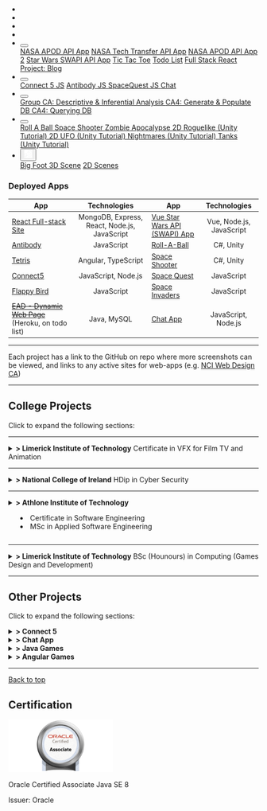 <head>
	<link rel="shortcut icon" type="image/x-icon" href="images\favicon.ico">
	<link rel="stylesheet" type="text/css" href="style.css">
	<link
		rel="stylesheet"
		href="https://cdnjs.cloudflare.com/ajax/libs/font-awesome/6.5.1/css/all.min.css"
		integrity="sha512-DTOQO9RWCH3ppGqcWaEA1BIZOC6xxalwEsw9c2QQeAIftl+Vegovlnee1c9QX4TctnWMn13TZye+giMm8e2LwA=="
		crossorigin="anonymous"
		referrerpolicy="no-referrer"
		/>
</head>
<div>
      <nav>
        <ul>
          <li>
            <a href="https://joeaoregan.github.io/">
              <i class="fa-solid fa-house" title="GitHub Pages Home"></i>
            </a>
          </li>
          <li>
            <a href="https://github.com/joeaoregan/joeaoregan.github.io">
              <i class="fa-solid fa-code" title="This Project GitHub Repo"></i>
            </a>
          </li>
          <li>
            <a href="https://github.com/joeaoregan">
              <i class="fa-brands fa-github" title="GitHub Profile"></i>
            </a>
          </li>
          <li>
            <a href="https://www.linkedin.com/in/joeaoregan/">
              <i class="fa-brands fa-linkedin" title="LinkedIn Profile"></i>
            </a>
          </li>
          <li>
            <div class="dropdown">
              <button class="dropbtn">
                <i class="fa-brands fa-react" title="React Projects"></i>
              </button>
              <div class="dropdown-content">
                <a
                  href="https://joeaoregan.github.io/react-vite-nasa-apod-api-app/"
                  >NASA APOD API App</a
                >
                <a
                  href="https://joeaoregan.github.io/react-nasa-techtransfer-api-app/"
                  >NASA Tech Transfer API App</a
                >
                <a href="https://joeaoregan.github.io/react-apod-api-app/"
                  >NASA APOD API App 2</a
                >
                <a href="https://joeaoregan.github.io/react-swapi-app/"
                  >Star Wars SWAPI API App</a
                >
                <a href="https://joeaoregan.github.io/react-tic-tac-toe/"
                  >Tic Tac Toe</a
                >
                <a href="https://joeaoregan.github.io/react-todo-list/"
                  >Todo List</a
                >
                <a href="https://jor-react-full-stack-site.onrender.com/"
                  >Full Stack React Project: Blog</a
                >
              </div>
            </div>
          </li>
          <li>
            <div class="dropdown">
              <button class="dropbtn">
                <i class="fa-brands fa-node-js" title="Node.js"></i>
              </button>
              <div class="dropdown-content">
                <a href="https://jor-connect5.onrender.com">Connect 5 JS</a>
                <a href="https://antibody-js.onrender.com">Antibody JS </a>
                <a href="https://spacequest.onrender.com/">SpaceQuest JS </a>
                <a href="https://jor-chat.onrender.com/">Chat </a>
              </div>
            </div>
          </li>
          <li>
            <div class="dropdown">
              <button class="dropbtn">
                <i class="fa-brands fa-r-project" title="R Programming"></i>
              </button>
              <div class="dropdown-content">
                <a href="https://joeaoregan.github.io/2022_DAIE_GCA_JOR/">
                  Group CA: Descriptive & Inferential Analysis
                </a>
                <a href="https://joeaoregan.github.io/2022_DAIE_CA4_JOR1">
                  CA4: Generate & Populate DB
                </a>
                <a href="https://joeaoregan.github.io/2022_DAIE_CA4_JOR1/query">
                  CA4: Querying DB
                </a>
              </div>
            </div>
          </li>
          <li>
            <div class="dropdown">
              <button class="dropbtn">
                <i class="fa-brands fa-unity" title="Unity Projects"></i>
              </button>
              <div class="dropdown-content">
                <a href="https://joeaoregan.github.io/LIT-Yr4-Unity-RollABall"
                  >Roll A Ball
                </a>
                <a href="https://joeaoregan.github.io/LIT-Yr4-Unity-SpaceShooter"
                  >Space Shooter
                </a>
                <a
                  href="https://joeaoregan.github.io/LIT-Yr4-DigitalGameEngines"
                  >Zombie Apocalypse
                </a>
                <a
                  href="https://joeaoregan.github.io/unity-games/Unity/2d-roguelike.html"
                  >2D Roguelike (Unity Tutorial)
                </a>
                <a
                  href="https://joeaoregan.github.io/unity-games/Unity/2d-ufo.html"
                  >2D UFO (Unity Tutorial)
                </a>
                <a
                  href="https://joeaoregan.github.io/unity-games/Unity/nightmares.html"
                  >Nightmares (Unity Tutorial)
                </a>
                <a
                  href="https://joeaoregan.github.io/unity-games/Unity/tanks-original.html"
                  >Tanks (Unity Tutorial)
                </a>
              </div>
            </div>
          </li>
          <li>
            <div class="dropdown">
              <button class="dropbtn">
                <img
                  src="./images/processing.svg"
                  alt="Processing Logo"
                  width="16px"
                  height="16px"
                  title="Processing"
                />
              </button>
              <div class="dropdown-content">
                <a href="https://joeaoregan.github.io/LIT-Yr3-Graphics/"
                  >Big Foot 3D Scene</a
                >
                <a href="https://joeaoregan.github.io/LIT-Yr3-Graphics/2d/"
                  >2D Scenes</a
                >
              </div>
            </div>
          </li>
        </ul>
      </nav>

</div>

### Deployed Apps

| App                                                                                     |                 Technologies                 | App                                                                               |       Technologies       |
| --------------------------------------------------------------------------------------- | :------------------------------------------: | --------------------------------------------------------------------------------- | :----------------------: |
| [React Full-stack Site](https://jor-react-full-stack-site.onrender.com)                 | MongoDB, Express, React, Node.js, JavaScript | [Vue Star Wars API (SWAPI) App](https://vuejs-frontenddemo.onrender.com)          | Vue, Node.js, JavaScript |
| [Antibody](https://antibody-js.onrender.com/)                                           |                  JavaScript                  | [Roll-A-Ball](https://jor-unity.onrender.com/Unity/roll-a-ball-modified.html)     |        C#, Unity         |
| [Tetris](https://tetris-js.onrender.com/)                                               |             Angular, TypeScript              | [Space Shooter](https://jor-unity.onrender.com/Unity/space-shooter-extended.html) |        C#, Unity         |
| [Connect5](https://jor-connect5.onrender.com/)                                          |             JavaScript, Node.js              | [Space Quest](https://spacequest.onrender.com)                                    |        JavaScript        |
| [Flappy Bird](https://jor-games.onrender.com/flappybird.html)                           |                  JavaScript                  | [Space Invaders](https://jor-games.onrender.com/spaceinvaders.html)               |        JavaScript        |
| ~~[EAD - Dynamic Web Page](https://lit-yr2-ead.herokuapp.com/)~~ (Heroku, on todo list) |                 Java, MySQL                  | [Chat App](https://jor-chat.onrender.com/)                                        |   JavaScript, Node.js    |

---

<p class="note">Each project has a link to the GitHub on repo where more screenshots can be viewed, and links to any active sites for web-apps (e.g. <a href="https://jor-games.onrender.com/">NCI Web Design CA</a>)</p>

---

## College Projects

<p class="note">Click to expand the following sections:</p>

---

<details closed><summary><b>> Limerick Institute of Technology</b> Certificate in VFX for Film TV and Animation</summary>

<h3>Limerick Institute of Technology (2021)</h3>
<h4>Certificate in VFX for Film TV and Animation</h4>

<div class="box">
	<h4>1989 Batmobile - 3D Model + Render</h4>
	<div>
		<div class="list text">
			<h5>3D Content Creation CA (2021)</h5>
			<div>
				3D Model of the <a href="https://youtu.be/HjV5gyn1hJY" target="_blank">1989 Batmobile</a> using Maya, Susbstance Painter, Adobe After Effects and Adobe Media Encoder.
			</div>
			<div>
				<h5>Technologies Used</h5>
				<div class="list">
					<ul>
						<li>Maya</li>
						<li>Substance Painter</li>
						<li>Adobe After Effects</li>
						<li>Adobe Media Encoder</li>
					</ul>			
				</div>
			</div>
			<h5>Links</h5>
			<ul>
				<li><a href="https://studentlit-my.sharepoint.com/personal/k00203642_student_lit_ie/_layouts/15/onedrive.aspx?id=%2Fpersonal%2Fk00203642%5Fstudent%5Flit%5Fie%2FDocuments%2FExports%2FFBX%2F20210411%201989%20Batmobile%20%2D%20VFX%20%2D%203D%20Content%20Creation%20%2D%20Embed%20Media%2Efbx&parent=%2Fpersonal%2Fk00203642%5Fstudent%5Flit%5Fie%2FDocuments%2FExports%2FFBX" target="_blank">Batmobile 3D Model</a></li>
				<li><a href="https://youtu.be/HjV5gyn1hJY" target="_blank">YouTube: Batmobile Render</a></li>
				<li><a href="https://youtu.be/NVCV6gof2U0" target="_blank">YouTube: Batmobile Playblast: Wireframe on shaded, Unsmoothed</a></li>
				<li><a href="https://youtu.be/sc-yudE6I9c" target="_blank">YouTube: Batmobile Playblast Smoothed</a></li>
			</ul>
		</div>
		<div class="image">
			<div class="vert">
				<iframe src="https://www.youtube.com/embed/HjV5gyn1hJY?playlist=HjV5gyn1hJY&autoplay=1&loop=1" frameborder="0" allow="accelerometer; autoplay; encrypted-media; gyroscope; picture-in-picture; loop;" allowfullscreen></iframe>
			</div>			
			<div class="image image-two">
				<div class="vert">
					<iframe src="https://www.youtube.com/embed/NVCV6gof2U0?playlist=NVCV6gof2U0&autoplay=1&loop=1" frameborder="0" allow="accelerometer; autoplay; encrypted-media; gyroscope; picture-in-picture; loop;" allowfullscreen></iframe>
				</div>
			</div>
		</div>
	</div>
</div>
</details>

---

<details closed><summary><b>> National College of Ireland</b> HDip in Cyber Security</summary>

<h3>National College of Ireland (2019/2020)</h3>
<h4>HDip in Cyber Security</h4>

<div class="box">
	<h4>J.I.M. Games - Group Project - Dynamic Webpage</h4>
	<div>
		<div class="list text">
			<h5>Web Design Group Project (2019)</h5>
			<div>
				Group project with HTML5 Canvas Games and audio, embedded Google Map, local storage to store form data and scores, Deployment to Render (Previously Gear Host). Games include 
				<a href="https://jor-games.onrender.com/antibody.html" target="_blank">Antibody</a>, 
				<a href="https://jor-games.onrender.com/flappybird.html" target="_blank">Flappy Bird</a>, 
				<a href="https://jor-games.onrender.com/spaceinvaders.html" target="_blank">Space Invaders</a>, and 
				<a href="https://jor-games.onrender.com/connect5.html" target="_blank">Connect 5</a> (Online Multiplayer). Responsive design and mobile features, including game controller for Antibody game.
			</div>
			<div>
				<h5>Technologies Used</h5>
				<div class="list">
					<ul>
						<li>HTML</li>
						<li>CSS</li>
						<li>JavaScript</li>
						<li>jQuery</li>
						<li>JSON</li>
					</ul>			
				</div>
				<div class="list">
					<ul>
						<li>Node JS</li>
						<li>HTML5 Games</li>
						<li>Google Map Integration</li>
						<li>Popups</li>
						<li>iframe</li>
					</ul>			
				</div>
			</div>
			<h5>Links</h5>
			<ul>
				<li><a href="https://jor-games.onrender.com/" target="_blank">Render (Previously Heroku) (Slightly different version with Node JS)</a></li>
				<li><a href="https://github.com/joeaoregan/NCI-WebDesign-CA" target="_blank">Repo</a></li>
				<li><a href="http://www.jimgames.site" target="_blank">BROKEN: J.I.M. Games Site (www.jimgames.site)</a></li>
			</ul>
		</div>
		<div class="image">
			<img src="https://raw.githubusercontent.com/joeaoregan/NCI-WebDesign-CA/master/screenshots/1home.jpg"/>
		</div>
	</div>
</div>

<div class="box">
	<h4>Problem Based Learning Group Project (Java)</h4>
	<div>
		<div class="list text">
			<h5>Software Development (2019)</h5>
			<div>
				Lottery application, generating random numbers, and basing output on numbers matched. Group Problem Based Learning Project for Software Development module of HDip in Science in Computing (Cyber Security)
			</div>
			<div>
				<h5>Technologies Used</h5>
				<div class="list">
					<ul>
						<li>Java</li>
					</ul>			
				</div>
				<div class="list">
					<ul>
						<li>JOptionPane</li>
					</ul>			
				</div>
			</div>
			<h5>Links</h5>
			<ul>
				<li><a href="https://github.com/joeaoregan/NCI-SoftwareDevelopment-PBL-Project" target="_blank">Repo</a></li>
				<li><a href="https://github.com/joeaoregan/NCI-SoftwareDevelopment-PBL-Project/releases/download/1.0/NCI-SoftwareDevelopment-LotteryApp.jar" download>Download: Runnable JAR file (5.6 KB)</a></li>
			</ul>
		</div>
		<div class="image">
			<img src="https://raw.githubusercontent.com/joeaoregan/NCI-SoftwareDevelopment-PBL-Project/master/Screenshots/LotteryApp4.png"/>
		</div>
	</div>
</div>

<a href="#links">Back to top</a>

</details>

---

<details closed><summary><b>> Athlone Institute of Technology</b>
<ul><li>Certificate in Software Engineering</li><li>MSc in Applied Software Engineering</li></ul></summary>

<h3>Athlone Institute of Technology (2018)</h3>
<h4>Certificate in Software Engineering</h4>

<div class="box">
	<h4>JR Boating - Group Project - Dynamic Webpage</h4>
	<div>
		<div class="list text">
			<h5>Group Project (2018)</h5>
			<div>
				Team project dynamic webpage with connected database
			</div>
			<div>
				<h5>Technologies Used</h5>
				<div class="list">
					<ul>
						<li>Java</li>
						<li>MySQL</li>
						<li>HTML5</li>
						<li>CSS</li>
						<li>JUnit</li>
					</ul>			
				</div>
				<div class="list">
					<ul>
						<li>JDBC</li>
						<li>Java Server Faces (JSF)</li>
						<li>Prime Faces</li>
						<li>Agile</li>
						<li>Scrum</li>
					</ul>			
				</div>
			</div>
			<h5>Links</h5>
			<ul>
				<li><a href="https://github.com/joeaoregan/AIT-CSE-TeamProject-JRBoating" target="_blank">Repo</a></li>
			</ul>
		</div>
		<div class="image">
			<img src="https://raw.githubusercontent.com/joeaoregan/AIT-CSE-TeamProject-JRBoating/master/Screenshots/register.jpg"/>
		</div>
	</div>
</div>

<a href="#links">Back to top</a>

</details>

---

<details closed><summary><b>> Limerick Institute of Technology</b> BSc (Hounours) in Computing (Games Design and Development)</summary>

<h3>Limerick Institute of Technology (2015/2018)</h3>
<h4>Games Design and Development</h4>

<details closed><summary><b>Year 4</b></summary>

<div class="box">
	<h4>Jor_Net: Networked Games Library</h4>
	<div>
		<div class="list text">
			<h5>Project (2018)</h5>
			<div>
				Cross-platform networked games library with communication between Windows and Linux. Code base compiles in both C and C++. Cross-platform 2D multiplayer platform test game that worked on both Windows and Linux systems. Application acts as both server and client.
			</div>
			<div>
				<h5>Technologies Used</h5>
				<div class="list">
					<ul>
						<li>WebSocket’s</li>
						<li>TCP</li>
						<li>UDP</li>
						<li>C</li>
						<li>C++</li>
					</ul>			
				</div>
				<div class="list">
					<ul>
						<li>Cross-platform development</li>
						<li>Windows</li>
						<li>Linux</li>
						<li>SDL2</li>
						<li>Client / Server</li>
					</ul>			
				</div>
			</div>
			<h5>Links</h5>
			<ul>
				<li><a href="https://youtu.be/okzvO2SbCCY" target="_blank">YouTube: Client and Server running in Virtual Box</a></li>
				<li><a href="https://github.com/joeaoregan/LIT-Yr4-Project-NetworkGamesLibrary" target="_blank">Repo</a></li>
			</ul>
		</div>
		<div class="image">
			<div class="vert">
				<iframe src="https://www.youtube.com/embed/5F_BFmn_ySE" frameborder="0" allow="accelerometer; autoplay; encrypted-media; gyroscope; picture-in-picture" allowfullscreen></iframe>
			</div>
		</div>
	</div>
</div>

<div class="box">
	<h4>Space Quest (Cross-Platform C++ Game)</h4>
	<div>
		<div class="list text">
			<h5>Platform Digital Game Development (2018)</h5>
			<div>
				Cross-platform C++ game for Android, Windows, Linux, and MacOS. Google Analytics tracks and analyses events and reward progress through games on Android Devices creating Leaderboards and Unlockable Achievements. Deployed game to Beta on Google Play.
			</div>
			<div>
				<h5>Technologies Used</h5>
				<div class="list">
					<ul>
						<li>C++</li>
						<li>Google Analytics</li>
						<li>Google Play Games</li>
						<li>Android Studio</li>
						<li>Windows</li>
					</ul>			
				</div>
				<div class="list">
					<ul>
						<li>Linux</li>
						<li>MacOS</li>
						<li>Cocos2d-x</li>
						<li>Cross-Platform Development</li>
						<li>SDK Box</li>
					</ul>			
				</div>
			</div>
			<h5>Links</h5>
			<ul>
				<li><b>Play Online: </b><a href="https://spacequest.onrender.com" target="_blank">JavaScript Web App</a></li>
				<li><b>Repos: </b><a href="https://github.com/joeaoregan/LIT-Yr4-PlatformGameDevelopment" target="_blank">Original</a>, 
				<a href="https://github.com/joeaoregan/LIT-SpaceQuestJS" target="_blank">JavaScript Version</a></li>
			</ul>
		</div>
		<div class="image">
			<iframe src="https://www.youtube.com/embed/TVLTJW5FwQs" frameborder="0" allow="accelerometer; autoplay; encrypted-media; gyroscope; picture-in-picture" allowfullscreen></iframe>
		</div>
	</div>
</div>

<div class="box">
	<h4>Zombie Apocalypse (Unity Game)</h4>
	<div>
		<div class="list text">
			<h5>Digital Game Engines (2017)</h5>
			<div>
				3D Unity Game with Virtual Reality app for third level.
			</div>
			<div>
				<h5>Technologies Used</h5>
				<div class="list">
					<ul>
						<li>C#</li>
						<li>Unity</li>
						<li>Virtual Reality</li>
						<li>Game Engines</li>
					</ul>			
				</div>
				<div class="list">
					<ul>
						<li>3D Graphics</li>
						<li>3D Audio (Spatial Sound)</li>
						<li>Animation</li>
						<li>Oculus Rift</li>
					</ul>			
				</div>
			</div>
			<h5>Links</h5>
			<ul>
				<li>YouTube: <a href="https://www.youtube.com/watch?v=V1eb564VPUw" target="_blank">Game Walkthrough</a>, 
				<a href="https://www.youtube.com/watch?v=IDp3Z8KcD6o" target="_blank">Game Outtakes</a></li>
				<li>Download: <a href="https://github.com/joeaoregan/LIT-Yr4-DigitalGameEngines/releases/download/SubmittedVersion/20180104.Zombie.Apocalypse.Final.Submitted.Version.rar" download>Zombie Apocalypse Exe</a> (316 MB), 
				<a href="https://github.com/joeaoregan/LIT-Yr4-DigitalGameEngines/releases/download/SubmittedVersion/Zombie.Apocalypse.-.Level.3.VR.Incompleted.rar" download>Download: VR Level 3 Release</a> (149 MB)</li>
				<li><a href="https://github.com/joeaoregan/LIT-Yr4-DigitalGameEngines" target="_blank">Repo</a></li>				
			</ul>
		</div>
		<div class="image">
			<iframe src="https://www.youtube.com/embed/V1eb564VPUw" frameborder="0" autohide="1" allowfullscreen></iframe>
		</div>
	</div>
</div>

<div class="box">
	<h4>Unity Game Tutorials and Assignments</h4>
	<div>
		<div class="list text">
			<h5>Digital Game Engines (2017)</h5>
			<div>
				2D and 3D Unity tutorials and assignments for Digital Game Engines module. See links to playable HTML5 games below.
			</div>
			<div>
				<h5>Technologies Used</h5>
				<div class="list">
					<ul>
						<li>C#</li>
						<li>Unity</li>
					</ul>			
				</div>
				<div class="list">
					<ul>
						<li>Game Engines</li>
						<li>3D Graphics</li>
					</ul>			
				</div>
			</div>
			<h5>Links</h5>
			<ul>
				<li>Play Online: 
					<a href="https://jor-unity.onrender.com/Unity/roll-a-ball-modified.html" target="_blank">Roll-A-Ball (Modified)</a>, 
					<a href="https://jor-unity.onrender.com/Unity/space-shooter-extended.html" target="_blank">Space Shooter (Extended)</a>, 
					<a href="https://jor-unity.onrender.com/Unity/tanks-original.html" target="_blank">3D Tanks</a>, 
					<a href="https://jor-unity.onrender.com/Unity/nightmares.html" target="_blank">3D Nightmares</a>, 			
					<a href="https://jor-unity.onrender.com/Unity/2d-ufo.htm" target="_blank">2D UFO</a>, 
					<a href="https://jor-unity.onrender.com/Unity/2d-roguelike.html" target="_blank">2D Rogue (like)</a>
				</li>				
			</ul>
		</div>
		<div class="image">
			<img src="https://raw.githubusercontent.com/joeaoregan/LIT-Yr4-Unity-SpaceShooter/master/Screenshots/SpaceShooterHTML5.jpg" title="Space Shooter - Unity Game" />
		</div>
	</div>
</div>

<div class="box">
	<h4>Networked Hangman</h4>
	<div>
		<div class="list text">
			<h5>Networked Games (2017)</h5>
			<div>
				Group assignment for 4th year Networked Games module. Hangman networked game using TCP, UDP, fork(), select(), and asynchronous communication.
			</div>
			<div>
				<h5>Technologies Used</h5>
				<div class="list">
					<ul>
						<li>C</li>
						<li>TCP</li>
						<li>UDP</li>
					</ul>			
				</div>
				<div class="list">
					<ul>
						<li>Socket Programming</li>
						<li>Linux</li>
						<li>client/Server</li>
					</ul>			
				</div>
			</div>
			<h5>Links</h5>
			<ul>
				<li><a href="https://github.com/joeaoregan/LIT-Yr4-NetworkGames" target="_blank">Repo</a></li>
			</ul>
		</div>
		<div class="image">
			<img src="https://raw.githubusercontent.com/joeaoregan/Yr4-NetworkGames-Hangman/master/Screenshots/5HangmanSelectTCP.png"/>
		</div>
	</div>
</div>

<div class="box">
	<h4>Bullet Physics / Open GL Scene</h4>
	<div>
		<div class="list text">
			<h5>Game Physics (2017)</h5>
			<div>
				Scene demonstrating the use of game physics using the Bullet physics engine, OpenGL (3D graphics), and SDL (audio only)
			</div>
			<div>
				<h5>Technologies Used</h5>
				<div class="list">
					<ul>
						<li>C++</li>
						<li>Bullet Physics</li>
					</ul>			
				</div>
				<div class="list">
					<ul>
						<li>OpenGL</li>
						<li>SDL2</li>
					</ul>			
				</div>
			</div>
			<h5>Links</h5>
			<ul>
				<li>YouTube: <a href="https://youtu.be/apLz-i1GBNI" target="_blank">Scene 1</a>, 
				<a href="https://youtu.be/EJVCr7RJ0kY" target="_blank">Scene 2</a></li>
				<li><a href="https://github.com/joeaoregan/LIT-Yr4-GamePhysics" target="_blank">Repo</a></li>
			</ul>
		</div>
		<div class="image">
			<iframe src="https://www.youtube.com/embed/apLz-i1GBNI" frameborder="0" autohide="1" allowfullscreen></iframe>
		</div>
	</div>
</div>

<a href="#links">Back to top</a>

---

</details>
<details closed><summary><b>Year 3</b></summary>

<div class="box">
	<h4>Antibody (C++/Python/JavaScript Game)</h4>
	<div>
		<div class="list text">
			<h5>Group Project (2017)</h5>
			<div>
				Antibody is a 2D side scrolling game create using C++ and the SDL2 library working as an agile team.
			</div>
			<div>
				<h5>Technologies Used</h5>
				<div class="list">
					<ul>
						<li>C++</li>
						<li>Simple DirectMedia Layer (SDL2)</li>
						<li>Git</li>
					</ul>			
				</div>
				<div class="list">
					<ul>
						<li>Guitar Pro</li>
						<li>Agile Development</li>
						<li>Object Oriented</li>
					</ul>			
				</div>
			</div>
			<h5>Links</h5>
			<ul>
				<li>Play Online: <a href="https://antibody-js.onrender.com/" target="_blank">Antibody JS Web App</a></li>
				<li>Repos: <a href="https://github.com/joeaoregan/LIT-Yr3-Project-Antibody/tree/master/AntibodyV2-GamesFleadhEntry" target="_blank">Games Fleadh Entry</a>, 
				<a href="https://github.com/joeaoregan/AntibodyJS" target="_blank">JavaScript</a></li>
			</ul>
		</div>
		<div class="image">
			<iframe src="https://www.youtube.com/embed/8be9dtb0gHE" frameborder="0" allow="accelerometer; autoplay; encrypted-media; gyroscope; picture-in-picture" allowfullscreen></iframe>
		</div>
	</div>
</div>

<div class="box">
	<h4>Alien Attack (C++, SDL2)</h4>
	<div>
		<div class="list text">
			<h5>Advanced Digital Game Programming (2017)</h5>
			<div>
				Continuous Assessment game for Advanced Digital Game Programming Module of Year 3. Modified Alien Attack game from 
				<a href="https://www.packtpub.com/game-development/sdl-game-development" target="_blank">SDL Game Development by Shaun Mitchell</a>.
			</div>
			<div>
				<h5>Technologies Used</h5>
				<div class="list">
					<ul>
						<li>C++</li>
						<li>Simple DirectMedia Layer (SDL2)</li>
						<li>XML</li>
					</ul>			
				</div>
				<div class="list">
					<ul>
						<li>zlib</li>
						<li>XML Parser</li>
						<li>Game Design</li>
					</ul>			
				</div>
			</div>
			<h5>Links</h5>
			<ul>
				<li>YouTube: <a href="https://www.youtube.com/watch?v=JNEkne0aIOY" target="_blank">Project Trailer</a></li>
				<li>Download: <a href="https://github.com/joeaoregan/LIT-Yr3-AdvancedDigitalGameProgramming/releases/download/v2/Alien.Attack.v2.Release.rar" download>Alien Attack Game (Windows exe)</a> (12.8 MB)</li>
				<li><a href="https://github.com/joeaoregan/LIT-Yr3-AdvancedDigitalGameProgramming" target="_blank">Repo</a></li>
			</ul>
		</div>
		<div class="image">
			<iframe src="https://www.youtube.com/embed/JNEkne0aIOY" frameborder="0" autohide="1" allowfullscreen></iframe>
		</div>
	</div>
</div>

<a href="#links">Back to top</a>

---

</details>
<details closed><summary><b>Year 2</b></summary>

<div class="box">
	<h4>Enterprise App Website with MySQL database</h4>
	<div class="list">
		<h5>Enterprise Application Development (2016)</h5>
		<div>
			Enterprise Application for an ICT in Education event
		</div>
		<div>
			<h5>Technologies Used</h5>
			<div class="list">
				<ul>
					<li>Java Servlets</li>
					<li>JavaScript</li>
					<li>HTML</li>
				</ul>			
			</div>
			<div class="list">
				<ul>
					<li>CSS</li>
					<li>MySQL</li>
					<li>JDBC</li>
				</ul>			
			</div>
		</div>
		<h5>Links</h5>
		<ul>
			<li>Try Online: <a href="https://lit-yr2-ead.herokuapp.com/" target="_blank">Live Web App (Heroku links no long working)</a></li>
			<li><a href="https://github.com/joeaoregan/LIT-Yr2-EnterpriseApplicationDevelopment" target="_blank">Repo</a></li>
		</ul>
	</div>	
	<div class="image">
		<iframe src="https://www.youtube.com/embed/6wLYdgpeXuo" frameborder="0" allow="accelerometer; autoplay; encrypted-media; gyroscope; picture-in-picture" autohide="1" allowfullscreen></iframe>
	</div>
</div>

<a href="#links">Back to top</a>

</details>

</details>

---

## Other Projects

<p class="note">Click to expand the following sections:</p>

<details closed><summary><b>> Connect 5</b></summary>
<div class="box">
	<h4>Connect 5</h4>
	<div class="list">
		<h5>Job Application Coding Challenge (2019)</h5>
		<div>
			Platform Independent Multiplayer Connect 5 Game
		</div>
		<div>
			<h5>Technologies Used</h5>
			<div class="list">
				<ul>
					<li>Node JS</li>
					<li>JavaScript</li>
					<li>Render / Heroku</li>
				</ul>			
			</div>
			<div class="list">
				<ul>
					<li>HTML</li>
					<li>CSS</li>
					<li>HTTP</li>
				</ul>			
			</div>
		</div>
		<h5>Links</h5>
		<ul>
			<li><b>Play Online: </b><a href="https://jor-connect5.onrender.com/" target="_blank">Connect 5 Multiplayer Web App</a></li>
			<li><b>Download: </b><a href="https://github.com/joeaoregan/Java-AppsAndTutorials/releases/download/v1.01/Connect5.jar" download>Connect 5 Java (Local 2 Player)</a> (11.3 KB)</li>
			<li><b>Repo: </b><a href="https://github.com/joeaoregan/Connect5-JS" target="_blank">https://github.com/joeaoregan/Connect5-JS</a></li>
		</ul>
	</div>	
	<div class="image">
		<img src="https://raw.githubusercontent.com/joeaoregan/Connect5-JS/master/Screenshots/screenshot1.png"/>
	</div>
</div>
</details>

<details closed><summary><b>> Chat App</b></summary>
<div class="box">
	<h4>Chat App</h4>
	<div>
		<div class="list text">
			<h5>Simple NodeJS Chat Application (2019)</h5>
			<div>
				Simple chat application using JavaScript and Node.js. This has since been improved upon and added to the above <a href="https://jor-connect5.onrender.com/" target="_blank">Connect 5</a> node.js game.
			</div>
			<div>
				<h5>Technologies Used</h5>
				<div class="list">
					<ul>
						<li>Node JS</li>
						<li>JavaScript</li>
						<li>Render / Heroku</li>
					</ul>			
				</div>
				<div class="list">
					<ul>
						<li>HTML</li>
						<li>CSS</li>
						<li>HTTP</li>
					</ul>			
				</div>
			</div>
			<h5>Links</h5>
			<ul>
				<li><b>Try Online: </b><a href="https://chat-jor.herokuapp.com/" target="_blank">Interactable Heroku Web App</a></li>
				<li><b>Repo: </b><a href="https://github.com/joeaoregan/NodeJS-AppsAndTutorials/tree/master/Chat-JOR" target="_blank">https://github.com/joeaoregan/NodeJS-AppsAndTutorials/tree/master/Chat-JOR</a></li>
			</ul>
		</div>	
		<div class="image">
			<img src="https://raw.githubusercontent.com/joeaoregan/NodeJS-AppsAndTutorials/master/Screenshots/screenshot3.jpg"/>
		</div>
	</div>
</div>
</details>

<details closed><summary><b>> Java Games</b></summary>
<div class="box">
	<h4>Java Games</h4>
	<div>
		<div class="list text">
			<h5>Flappy Bird, BlockBreaker, Connect 5 (2019)</h5>
			<div>
				Java Apps and Tutorials. With Flappy Bird, BlockBreaker, and Connect 5 Java version of <a href="https://jor-connect5.onrender.com/" target="_blank">Connect 5</a> node.js game. I have exported runnable JAR files of the games.
			</div>
			<div>
				<h5>Technologies Used</h5>
				<div class="list">
					<ul>
						<li>Node JS</li>
						<li>JavaScript</li>
						<li>Render / Heroku</li>
					</ul>			
				</div>
				<div class="list">
					<ul>
						<li>HTML</li>
						<li>CSS</li>
						<li>HTTP</li>
					</ul>			
				</div>
			</div>
			<h5>Links</h5>
			<ul>
				<li><b>Downloads: </b><a href="https://github.com/joeaoregan/Java-AppsAndTutorials/releases/download/FBv1.0/FlappyBird.jar" download>Flappy Bird</a> (486 KB), 
				<a href="https://github.com/joeaoregan/Java-AppsAndTutorials/releases/download/v1.02/BlockBreaker.jar" download>Block Breaker</a> (41.9 KB), 
				<a href="https://github.com/joeaoregan/Java-AppsAndTutorials/releases/download/v1.01/Connect5.jar" download>Connect 5</a> (11.3 KB)</li> 
				<li><b>Repo: </b><a href="https://github.com/joeaoregan/Java-AppsAndTutorials" target="_blank">https://github.com/joeaoregan/Java-AppsAndTutorials</a></li>
			</ul>
		</div>	
		<div class="image">
			<img src="https://raw.githubusercontent.com/joeaoregan/Java-AppsAndTutorials/master/Screenshots/Connect5Java.jpg"/>
		</div>
	</div>
</div>
</details>

<details closed><summary><b>> Angular Games</b></summary>
<div class="box">
	<h4>Angular Games</h4>
	<div>
		<div class="list text">
			<h5>Angular Tetris</h5>
			<div>
				Angular Tetris game, deployed as Web App.
			</div>
			<div>
				<h5>Technologies Used</h5>
				<div class="list">
					<ul>
						<li>Angular</li>
						<li>TypeScript</li>
						<li>Render / Heroku</li>
					</ul>			
				</div>
				<div class="list">
					<ul>
						<li>HTML</li>
						<li>CSS</li>
						<li>JavaScript</li>
					</ul>			
				</div>
			</div>
			<h5>Links</h5>
			<ul>
				<li><b>Play Online: </b><a href="https://tetris-js.onrender.com/" target="_blank">Angular Tetris Web App</a></li>
				<li><b>Repo: </b><a href="https://github.com/joeaoregan/jor-tetris" target="_blank">https://github.com/joeaoregan/jor-tetris</a></li>
			</ul>
		</div>	
		<div class="image">
			<img src="https://raw.githubusercontent.com/joeaoregan/jor-tetris/master/screenshot/tetris1.jpg"/>
		</div>
	</div>
</div>
</details>

---

[Back to top](#links)

## Certification

<div>
	<div class="badge">
	<a href="https://catalog-education.oracle.com/ords/certview/sharebadge?id=70F67C3148E9DBC4C9A7CBCB8FBB4EADFD01B1155C5AC0948EF34A46EDC8BEB9" alt="Oracle Certified Associate, Java SE 8 Programmer" title="Oracle Certified Associate, Java SE 8 Programmer">	
	<img width="210" height="105" src="./images/oracle_oca.png" /></a><p class="badge-name">Oracle Certified Associate Java SE 8</p><p class="badge-issuer">Issuer: Oracle</p></div>
	<div data-iframe-width="150" data-iframe-height="270" data-share-badge-id="8d6ac4d0-b885-4291-a7a1-07e121e39b80" data-share-badge-host="https://www.credly.com"></div>
	<script type="text/javascript" async src="//cdn.credly.com/assets/utilities/embed.js"></script>
    <div data-iframe-width="150" data-iframe-height="270" data-share-badge-id="b0f9a0b4-d0b1-4d01-80f1-0e1f66756573" data-share-badge-host="https://www.credly.com"></div>
    <script type="text/javascript" async src="//cdn.credly.com/assets/utilities/embed.js"></script>
	<div data-iframe-width="150" data-iframe-height="270" data-share-badge-id="491cabbf-624d-4fd8-8240-862c69cc3d64" data-share-badge-host="https://www.credly.com"></div><script type="text/javascript" async src="//cdn.credly.com/assets/utilities/embed.js"></script>
	<div data-iframe-width="150" data-iframe-height="270" data-share-badge-id="751f328d-0da4-4abb-be73-f6d3fe140a54" data-share-badge-host="https://www.credly.com"></div><script type="text/javascript" async src="//cdn.credly.com/assets/utilities/embed.js"></script>
	<div data-iframe-width="150" data-iframe-height="270" data-share-badge-id="ffa3357d-17bd-43b4-aeff-e862d2cc5cbc" data-share-badge-host="https://www.credly.com"></div><script type="text/javascript" async src="//cdn.credly.com/assets/utilities/embed.js"></script>
	<div data-iframe-width="150" data-iframe-height="270" data-share-badge-id="ffa3357d-17bd-43b4-aeff-e862d2cc5cbc" data-share-badge-host="https://www.credly.com"></div><script type="text/javascript" async src="//cdn.credly.com/assets/utilities/embed.js"></script>
	<div data-iframe-width="150" data-iframe-height="270" data-share-badge-id="82c581df-184b-4aae-aacd-ab17613ab7d7" data-share-badge-host="https://www.credly.com"></div><script type="text/javascript" async src="//cdn.credly.com/assets/utilities/embed.js"></script>
	<div data-iframe-width="150" data-iframe-height="270" data-share-badge-id="ceb6a40a-16b4-4fa9-bd92-a644d5e21e64" data-share-badge-host="https://www.credly.com"></div><script type="text/javascript" async src="//cdn.credly.com/assets/utilities/embed.js"></script>
</div>
